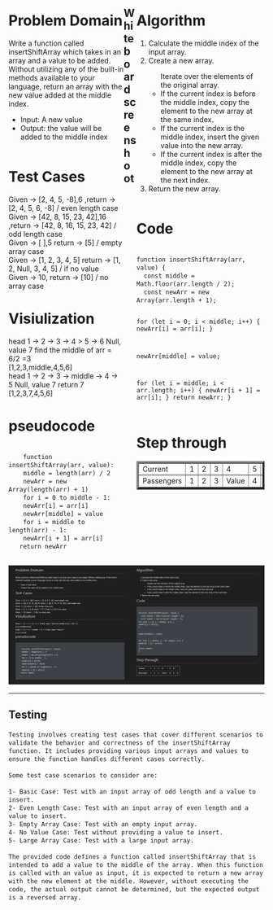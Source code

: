 <div style="float: left; width: 45%;">
<h1> Problem Domain </h1>
<p>Write a function called insertShiftArray which takes in an array and a value to be added. Without utilizing any of the built-in methods available to your language, return an array with the new value added at the middle index.</p>
<ul> <li>Input: A new value</li>
<li> Output: the value will be added to the middle index</li>
 </ul> </div>

<div style="float: right; width: 50%;">
<h1> Algorithm </h1>
<ol>
<li>Calculate the middle index of the input array.</li>
 <li>Create a new array.</li>
<ul>Iterate over the elements of the original array.
<li> If the current index is before the middle index, copy the element to the new array at the same index.</li>
<li>If the current index is the middle index, insert the given value into the new array.</li>
<li>If the current index is after the middle index, copy the element to the new array at the next index.</li>
</ul>
<li>Return the new array.</li>
<ol>
</div>

<div style="float: left; width: 45%;">
<h1> Test Cases </h1>
Given -> [2, 4, 5, -8],6 ,return ->  [2, 4, 5, 6, -8] / even length case
<br/>
Given -> [42, 8, 15, 23, 42],16 ,return -> [42, 8, 16, 15, 23, 42] / odd length case
<br/>
Given -> [ ],5 return ->  [5] / empty array case
<br/>
Given -> [1, 2, 3, 4, 5] return ->  [1, 2, Null, 3, 4, 5] / if no value
<br/>
Given -> 10, return ->  [10] / no array case
</div>

<div style="float: right; width: 50%;">
<h1> Code </h1>
 <pre><code>
function insertShiftArray(arr, value) {
  const middle = Math.floor(arr.length / 2);
  const newArr = new Array(arr.length + 1);

  for (let i = 0; i < middle; i++) {
    newArr[i] = arr[i];
  }

  newArr[middle] = value;

  for (let i = middle; i < arr.length; i++) {
    newArr[i + 1] = arr[i];
  }
  return newArr;
}
 </pre></code>
</div>

<div style="float: left; width: 45%;">
<h1> Visiulization </h1>
head 1 -> 2 -> 3 -> 4 > 5 -> 6 Null, value 7 find the middle of arr = 6/2 =3<br/>
[1,2,3,middle,4,5,6]<br/>
head 1 -> 2 -> 3 -> middle -> 4 -> 5 Null, value 7 return 7 <br/>
[1,2,3,7,4,5,6]

</div>
<div style="float: left; width: 45%;">
<h1> pseudocode </h1>
 <pre><code>
    function insertShiftArray(arr, value):
    middle = length(arr) / 2 
    newArr = new Array(length(arr) + 1)
    for i = 0 to middle - 1:
    newArr[i] = arr[i]
    newArr[middle] = value
    for i = middle to length(arr) - 1:
    newArr[i + 1] = arr[i]
   return newArr
 </pre></code>
</div>

<div style="float: right; width: 50%;">
<h1> Step through </h1>
<table border='4'>
        <tbody>
            <tr>
                <td>Current</td>
                <td>1</td>
                <td>2</td>
                <td>3</td>
                <td>4</td>
                <td>5</td>
                <td>6</td>
            </tr>
            <tr>
                <td>Passengers</td>
                <td>1</td>
                <td>2</td>
                <td>3</td>
                <td>Value</td>
                <td>4</td>
                <td>5</td>
                <td>6</td>
            </tr>
        </tbody>
    </table>
</div
 
------------------------

 ## Whiteboard screenshoot 
<img src='../Assests/Screenshot%202023-06-14%20073156.png'/>

------------------------

## Testing
```
Testing involves creating test cases that cover different scenarios to validate the behavior and correctness of the insertShiftArray function. It includes providing various input arrays and values to ensure the function handles different cases correctly.

Some test case scenarios to consider are:

1- Basic Case: Test with an input array of odd length and a value to insert.
2- Even Length Case: Test with an input array of even length and a value to insert.
3- Empty Array Case: Test with an empty input array.
4- No Value Case: Test without providing a value to insert.
5- Large Array Case: Test with a large input array.

The provided code defines a function called insertShiftArray that is intended to add a value to the middle of the array. When this function is called with an value as input, it is expected to return a new array with the new element at the middle. However, without executing the code, the actual output cannot be determined, but the expected output is a reversed array.
```


